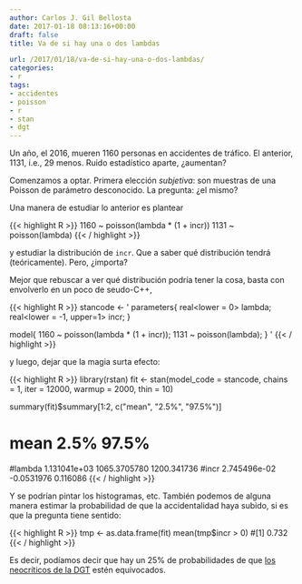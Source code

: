```yaml
---
author: Carlos J. Gil Bellosta
date: 2017-01-18 08:13:16+00:00
draft: false
title: Va de si hay una o dos lambdas

url: /2017/01/18/va-de-si-hay-una-o-dos-lambdas/
categories:
- r
tags:
- accidentes
- poisson
- r
- stan
- dgt
---
```


Un año, el 2016, mueren 1160 personas en accidentes de tráfico. El anterior, 1131, i.e., 29 menos. Ruido estadístico aparte, ¿aumentan?

Comenzamos a optar. Primera elección _subjetiva_: son muestras de una Poisson de parámetro desconocido. La pregunta: ¿el mismo?

Una manera de estudiar lo anterior es plantear

{{< highlight R >}}
1160 ~ poisson(lambda * (1 + incr))
1131 ~ poisson(lambda)
{{< / highlight >}}

y estudiar la distribución de `incr`. Que a saber qué distribución tendrá (teóricamente). Pero, ¿importa?

Mejor que rebuscar a ver qué distribución podría tener la cosa, basta con envolverlo en un poco de seudo-C++,

{{< highlight R >}}
stancode <- '
  parameters{
    real<lower = 0> lambda;
    real<lower = -1, upper=1> incr;
  }

  model{
    1160 ~ poisson(lambda * (1 + incr));
    1131 ~ poisson(lambda);
  }
'
{{< / highlight >}}

y luego, dejar que la magia surta efecto:

{{< highlight R >}}
library(rstan)
fit <- stan(model_code = stancode, chains = 1,
            iter = 12000, warmup = 2000, thin = 10)

summary(fit)$summary[1:2, c("mean", "2.5%", "97.5%")]
#               mean         2.5%       97.5%
#lambda 1.131041e+03 1065.3705780 1200.341736
#incr   2.745496e-02   -0.0531976    0.116086
{{< / highlight >}}

Y se podrían pintar los histogramas, etc. También podemos de alguna manera estimar la probabilidad de que la accidentalidad haya subido, si es que la pregunta tiene sentido:

{{< highlight R >}}
tmp <- as.data.frame(fit)
mean(tmp$incr > 0)
#[1] 0.732
{{< / highlight >}}

Es decir, podíamos decir que hay un 25% de probabilidades de que [los neocríticos de la DGT](http://www.elmundo.es/motor/2017/01/04/586bf1b422601d63628b4655.html) estén equivocados.


